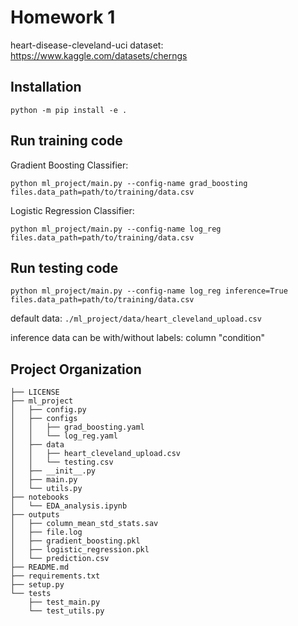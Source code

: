 # Homework 1

 heart-disease-cleveland-uci dataset: https://www.kaggle.com/datasets/cherngs 

## Installation
`python -m pip install -e .`

## Run training code
 
Gradient Boosting Classifier:

 `python ml_project/main.py --config-name grad_boosting files.data_path=path/to/training/data.csv`

  Logistic Regression Classifier:

`python ml_project/main.py --config-name log_reg files.data_path=path/to/training/data.csv`

## Run testing code

`python ml_project/main.py --config-name log_reg inference=True files.data_path=path/to/training/data.csv`

default data: `./ml_project/data/heart_cleveland_upload.csv`

inference data can be with/without labels: column "condition"

## Project Organization
```
├── LICENSE
├── ml_project
│   ├── config.py
│   ├── configs
│   │   ├── grad_boosting.yaml
│   │   └── log_reg.yaml
│   ├── data
│   │   ├── heart_cleveland_upload.csv
│   │   └── testing.csv
│   ├── __init__.py
│   ├── main.py
│   └── utils.py
├── notebooks
│   └── EDA_analysis.ipynb
├── outputs
│   ├── column_mean_std_stats.sav
│   ├── file.log
│   ├── gradient_boosting.pkl
│   ├── logistic_regression.pkl
│   └── prediction.csv
├── README.md
├── requirements.txt
├── setup.py
└── tests
    ├── test_main.py
    └── test_utils.py
```